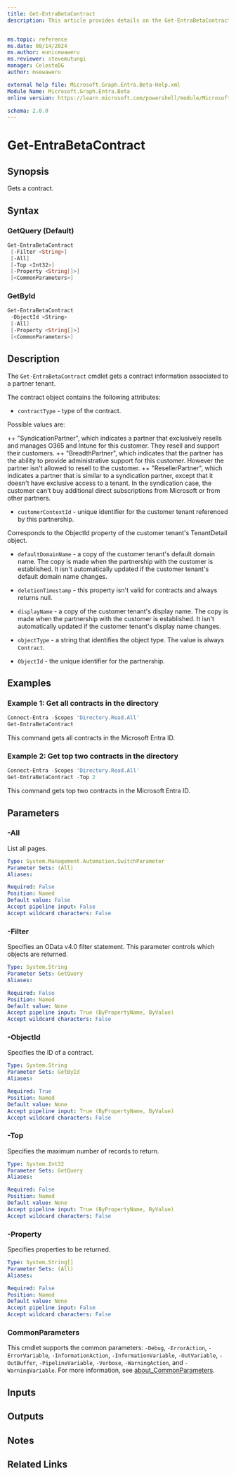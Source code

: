 ```yaml
---
title: Get-EntraBetaContract
description: This article provides details on the Get-EntraBetaContract command.


ms.topic: reference
ms.date: 08/14/2024
ms.author: eunicewaweru
ms.reviewer: stevemutungi
manager: CelesteDG
author: msewaweru

external help file: Microsoft.Graph.Entra.Beta-Help.xml
Module Name: Microsoft.Graph.Entra.Beta
online version: https://learn.microsoft.com/powershell/module/Microsoft.Graph.Entra.Beta/Get-EntraBetaContract

schema: 2.0.0
---
```


# Get-EntraBetaContract

## Synopsis

Gets a contract.

## Syntax

### GetQuery (Default)

```powershell
Get-EntraBetaContract
 [-Filter <String>]
 [-All]
 [-Top <Int32>]
 [-Property <String[]>]
 [<CommonParameters>]
```

### GetById

```powershell
Get-EntraBetaContract
 -ObjectId <String>
 [-All]
 [-Property <String[]>]
 [<CommonParameters>]
```

## Description

The `Get-EntraBetaContract` cmdlet gets a contract information associated to a partner tenant.

The contract object contains the following attributes:

- `contractType` - type of the contract.

Possible values are:  

++ "SyndicationPartner", which indicates a partner that exclusively resells and manages O365 and Intune for this customer.
They resell and support their customers.
++ "BreadthPartner", which indicates that the partner has the ability to provide administrative support for this customer.
However the partner isn't allowed to resell to the customer.
++ "ResellerPartner", which indicates a partner that is similar to a syndication partner, except that it doesn't have exclusive access to a tenant.
In the syndication case, the customer can't buy additional direct subscriptions from Microsoft or from other partners.

- `customerContextId` - unique identifier for the customer tenant referenced by this partnership.

Corresponds to the ObjectId property of the customer tenant's TenantDetail object.

- `defaultDomainName` - a copy of the customer tenant's default domain name.
The copy is made when the partnership with the customer is established.
It isn't automatically updated if the customer tenant's default domain name changes.

- `deletionTimestamp` - this property isn't valid for contracts and always returns null.

- `displayName` - a copy of the customer tenant's display name.
The copy is made when the partnership with the customer is established.
It isn't automatically updated if the customer tenant's display name changes.

- `objectType` - a string that identifies the object type. The value is always `Contract`.

- `ObjectId` - the unique identifier for the partnership.

## Examples

### Example 1: Get all contracts in the directory

```powershell
Connect-Entra -Scopes 'Directory.Read.All'
Get-EntraBetaContract
```

This command gets all contracts in the Microsoft Entra ID.

### Example 2: Get top two contracts in the directory

```powershell
Connect-Entra -Scopes 'Directory.Read.All'
Get-EntraBetaContract -Top 2
```

This command gets top two contracts in the Microsoft Entra ID.

## Parameters

### -All

List all pages.

```yaml
Type: System.Management.Automation.SwitchParameter
Parameter Sets: (All)
Aliases:

Required: False
Position: Named
Default value: False
Accept pipeline input: False
Accept wildcard characters: False
```

### -Filter

Specifies an OData v4.0 filter statement.
This parameter controls which objects are returned.

```yaml
Type: System.String
Parameter Sets: GetQuery
Aliases:

Required: False
Position: Named
Default value: None
Accept pipeline input: True (ByPropertyName, ByValue)
Accept wildcard characters: False
```

### -ObjectId

Specifies the ID of a contract.

```yaml
Type: System.String
Parameter Sets: GetById
Aliases:

Required: True
Position: Named
Default value: None
Accept pipeline input: True (ByPropertyName, ByValue)
Accept wildcard characters: False
```

### -Top

Specifies the maximum number of records to return.

```yaml
Type: System.Int32
Parameter Sets: GetQuery
Aliases:

Required: False
Position: Named
Default value: None
Accept pipeline input: True (ByPropertyName, ByValue)
Accept wildcard characters: False
```

### -Property

Specifies properties to be returned.

```yaml
Type: System.String[]
Parameter Sets: (All)
Aliases:

Required: False
Position: Named
Default value: None
Accept pipeline input: False
Accept wildcard characters: False
```

### CommonParameters

This cmdlet supports the common parameters: `-Debug`, `-ErrorAction`, `-ErrorVariable`, `-InformationAction`, `-InformationVariable`, `-OutVariable`, `-OutBuffer`, `-PipelineVariable`, `-Verbose`, `-WarningAction`, and `-WarningVariable`. For more information, see [about_CommonParameters](https://go.microsoft.com/fwlink/?LinkID=113216).

## Inputs

## Outputs

## Notes

## Related Links
